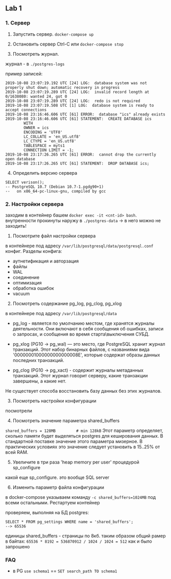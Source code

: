 
## Lab 1

### 1. Сервер

1. Запустить сервер.
`docker-compose up`

2. Остановить сервер
Ctrl-C или `docker-compose stop`

3. Посмотреть журнал.

журнал - в `./postgres-logs`

пример записей:
```
2019-10-08 23:07:19.192 UTC [24] LOG:  database system was not properly shut down; automatic recovery in progress
2019-10-08 23:07:19.289 UTC [24] LOG:  invalid record length at 0/1638080: wanted 24, got 0
2019-10-08 23:07:19.289 UTC [24] LOG:  redo is not required
2019-10-08 23:07:19.508 UTC [1] LOG:  database system is ready to accept connections
2019-10-08 23:16:46.606 UTC [61] ERROR:  database "ics" already exists
2019-10-08 23:16:46.606 UTC [61] STATEMENT:  CREATE DATABASE ics
        WITH 
        OWNER = ics
        ENCODING = 'UTF8'
        LC_COLLATE = 'en_US.utf8'
        LC_CTYPE = 'en_US.utf8'
        TABLESPACE = myts1
        CONNECTION LIMIT = -1;
2019-10-08 23:17:26.265 UTC [61] ERROR:  cannot drop the currently open database
2019-10-08 23:17:26.265 UTC [61] STATEMENT:  DROP DATABASE ics;
```

4. Определить версию сервера

```postgres-sql
SELECT verison();
-- PostgreSQL 10.7 (Debian 10.7-1.pgdg90+1) 
--   on x86_64-pc-linux-gnu, compiled by gcc 
```




### 2. Настройки сервера

заходим в контейнер башем `docker exec -it <cnt-id> bash`.
внутренности прокинуты наружу в `./postgres-data` -> в него можно не заходить! 

1. Посмотрите файл настройки сервера

в контейнере под адресу `/var/lib/postgresql/data/postgresql.conf` конфиг. Разделы конфига:
- аутнетификация и авторзация
- файлы
- WAL
- соединение
- оптимизация 
- обработка ошибок
- vacuum

2. Посмотреть содержание pg_log, pg_сlog, pg_хlog

в контейнере под адресу `/var/lib/postgresql/data`

- pg_log - является по умолчанию местом, где хранятся журналы деятельности. 
Они включают в себя сообщения об ошибках, записи о запросах, 
и сообщения во время старта\выключения СУБД.

- pg_xlog (PG10 -> pg_wal) — это место, где PostgreSQL хранит журнал транзакций. 
Этот набор бинарных файлов, с названиями вида '00000001000000000000008E', 
которые содержат образы данных последних транзакций. 

- pg_clog (PG10 -> pg_xact) - содержит журналы метаданных транзакций. 
Этот журнал говорит серверу, какие транзакции завершены, а какие нет. 

Не существует способа восстановить базу данных без этих журналов.

3. Посмотреть настройки конфигурации 

посмотрели

4. Посмотреть значение параметра shared_buffers

`shared_buffers = 128MB			# min 128kB`
Этот параметр определяет, сколько памяти будет выделяться postgres для кеширования данных. 
В стандартной поставке значение этого параметра мизерное. 
В практических условиях это значение следует установить в 15..25% от всей RAM.

5. Увеличите в три раза 'heap memory per user' процедурой sp_configure

какой еще sp_configure. это вообще SQL server

6. Изменить параметр файла конфигурации

в docker-compose указываем команду `-c shared_buffers=1024MB` под всеми остальными. 
Рестартуем контейнер

проверяем, выполняя на БД postgres:
```postgres-psql
SELECT * FROM pg_settings WHERE name = 'shared_buffers';
--> 65536
```

единицы shared_buffers - страницы по 8кб. таким образом общий рамер в байтах:
`65536 * 8192 = 536870912 / 1024 / 1024 = 512` как и было запрошено  


### FAQ

- в PG `use schema1` == `SET search_path TO schema1`
